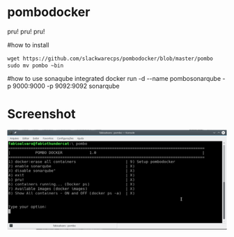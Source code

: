 # pombodocker
pru! pru! pru!


#how to install


    wget https://github.com/slackwarecps/pombodocker/blob/master/pombo
    sudo mv pombo ~bin
  



#how to use sonaqube integrated
docker run -d --name pombosonarqube -p 9000:9000 -p 9092:9092 sonarqube


# Screenshot
![Image of pombodocker](img/pombodocker2.png)
